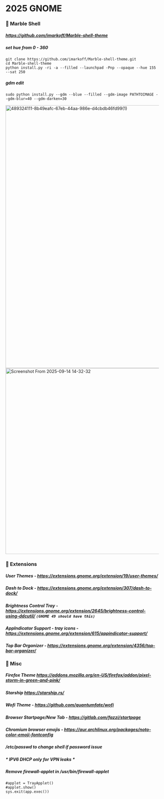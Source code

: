 # 2025 GNOME



   
### 🎨 Marble Shell
##### https://github.com/imarkoff/Marble-shell-theme
##### set hue from 0 - 360    
```
git clone https://github.com/imarkoff/Marble-shell-theme.git
cd Marble-shell-theme
python install.py -ri -a --filled --launchpad -Pnp --opaque --hue 155 --sat 250
```
##### gdm edit
```
sudo python install.py --gdm --blue --filled --gdm-image PATHTOIMAGE --gdm-blur=40 --gdm-darken=30
```
<img width="1535" height="864" alt="489324111-8b49eafc-67eb-44aa-986e-d4cbdb46fd99(1)" src="https://github.com/user-attachments/assets/f6d9c15a-2788-461c-9bb9-4080553373c3" />

<img width="846" height="611" alt="Screenshot From 2025-09-14 14-32-32" src="https://github.com/user-attachments/assets/76210592-5e1f-4136-a2f4-beef15c20eb4" />


### 🔌 Extensions

##### **User Themes** - https://extensions.gnome.org/extension/19/user-themes/

##### **Dash to Dock** - https://extensions.gnome.org/extension/307/dash-to-dock/

##### **Brightness Control Tray** - https://extensions.gnome.org/extension/2645/brightness-control-using-ddcutil/  ``` (GNOME 49 should have this) ``` 

##### **AppIndicator Support - tray icons** - https://extensions.gnome.org/extension/615/appindicator-support/ 

##### **Top Bar Organizer** - https://extensions.gnome.org/extension/4356/top-bar-organizer/


### 👾 Misc

##### Firefox Theme https://addons.mozilla.org/en-US/firefox/addon/pixel-storm-in-green-and-pink/

##### Starship https://starship.rs/

##### Wofi Theme - https://github.com/quantumfate/wofi  
  
##### Browser Startpage/New Tab - https://gitlab.com/fazzi/startpage
  
##### Chromium browser emojis - https://aur.archlinux.org/packages/noto-color-emoji-fontconfig

##### /etc/passwd to change shell if password issue
 
#####  * IPV6 DHCP only for VPN leaks *

##### Remove firewall-applet in /usr/bin/firewall-applet

```
#applet = TrayApplet()
#applet.show()
sys.exit(app.exec())
```
